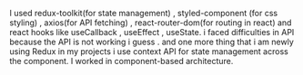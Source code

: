 I used redux-toolkit(for state management) , styled-component (for css styling) , axios(for API fetching) , react-router-dom(for routing in react) and react hooks like useCallback , useEffect , useState.
i faced difficulties in API because the API is not working i guess . 
and one more thing that i am newly using Redux in my projects i use context API for state management across the component.
I worked in component-based architecture. 
